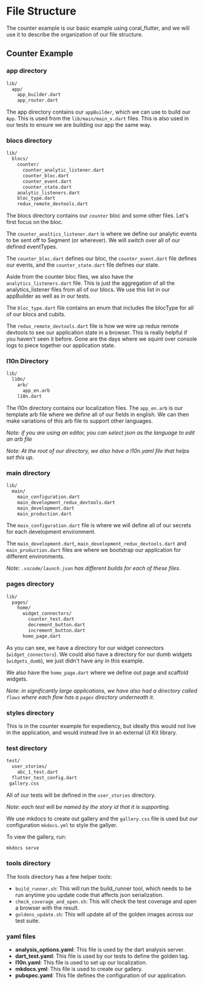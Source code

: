 # File Structure

The counter example is our basic example using coral_flutter, and we will use it to describe the organization of our file structure.

## Counter Example

### app directory

```md
lib/
  app/
    app_builder.dart
    app_router.dart
```

The app directory contains our `appBuilder`, which we can use to build our `App`.  This is used from the `lib/main/main_x.dart` files. This is also used in our tests to ensure we are building our app the same way.

### blocs directory

```md
lib/
  blocs/
    counter/
      counter_analytic_listener.dart
      counter_bloc.dart
      counter_event.dart
      counter_state.dart
    analytic_listeners.dart
    bloc_type.dart
    redux_remote_devtools.dart
```

The blocs directory contains our `counter` bloc and some other files. Let's first focus on the bloc.

The `counter_analtics_listener.dart` is where we define our analytic events to be sent off to Segment (or wherever). We will switch over all of our defined eventTypes.

The `counter_bloc.dart` defines our bloc, the `counter_event.dart` file defines our events, and the `counter_state.dart` file defines our state.

Aside from the counter bloc files, we also have the `analytics_listeners.dart` file. This is just the aggregation of all the analytics_listener files from all of our blocs. We use this list in our appBuilder as well as in our tests.

The `bloc_type.dart` file contains an enum that includes the blocType for all of our blocs and cubits.

The `redux_remote_devtools.dart` file is how we wire up redux remote devtools to see our application state in a browser. This is really helpful if you haven't seen it before. Gone are the days where we squint over console logs to piece together our application state.

### l10n Directory

```md
lib/
  l10n/
    arb/
      app_en.arb
    l10n.dart
```

The l10n directory contains our localization files.  The `app_en.arb` is our template arb file where we define all of our fields in english. We can then make variations of this arb file to support other languages.

_Note: if you are using an editor, you can select json as the language to edit an arb file_

_Note: At the root of our directory, we also have a l10n.yaml file that helps set this up._

### main directory

```md
lib/
  main/
    main_configuration.dart
    main_development_redux_devtools.dart
    main_development.dart
    main_production.dart
```

The `main_configuration.dart` file is where we will define all of our secrets for each development environment.

The `main_development.dart`, `main_development_redux_devtools.dart` and `main_production.dart` files are where we bootstrap our application for different environments.

_Note: `.vscode/launch.json` has different builds for each of these files._

### pages directory

```md
lib/
  pages/
    home/
      widget_connectors/
        counter_test.dart
        decrement_button.dart
        increment_button.dart
      home_page.dart
```

As you can see, we have a directory for our widget connectors (`widget_connectors`). We could also have a directory for our dumb widgets (`widgets_dumb`), we just didn't have any in this example.

We also have the `home_page.dart` where we define out page and scaffold widgets.

_Note: in significantly large applications, we have also had a directory called `flows` where each flow has a `pages` directory underneath it._

### styles directory

This is in the counter example for expediency, but ideally this would not live in the application, and would instead live in an external UI Kit library.

### test directory

```md
test/
  user_stories/
    abc_1_test.dart
  flutter_test_config.dart
 gallery.css
```

All of our tests will be defined in the `user_stories` directory.

_Note: each test will be named by the story id that it is supporting._

We use mkdocs to create out gallery and the `gallery.css` file is used but our configuration `mkdocs.yml` to style the gallyer.

To view the gallery, run:

```sh
mkdocs serve
```

### tools directory

The tools directory has a few helper tools:

- `build_runner.sh`: This will run the build_runner tool, which needs to be run anytime you update code that affects json serialization.
- `check_coverage_and_open.sh`: This will check the test coverage and open a browser with the result.
- `goldens_update.sh`: This will update all of the golden images across our test suite.

### yaml files

- **analysis_options.yaml**: This file is used by the dart analysis server.
- **dart_test.yaml**: This file is used by our tests to define the golden tag.
- **l10n.yaml**: This file is used to set up our localization.
- **mkdocs.yml**: This file is used to create our gallery.
- **pubspec.yaml**: This file defines the configuration of our application.
